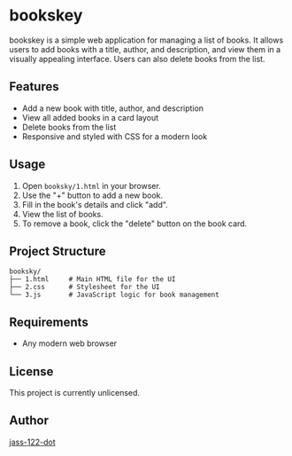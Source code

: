 # bookskey

bookskey is a simple web application for managing a list of books. It allows users to add books with a title, author, and description, and view them in a visually appealing interface. Users can also delete books from the list.

## Features

- Add a new book with title, author, and description
- View all added books in a card layout
- Delete books from the list
- Responsive and styled with CSS for a modern look

## Usage

1. Open `booksky/1.html` in your browser.
2. Use the "+" button to add a new book.
3. Fill in the book's details and click "add".
4. View the list of books.
5. To remove a book, click the "delete" button on the book card.

## Project Structure

```
booksky/
├── 1.html     # Main HTML file for the UI
├── 2.css      # Stylesheet for the UI
└── 3.js       # JavaScript logic for book management
```

## Requirements

- Any modern web browser

## License

This project is currently unlicensed.

## Author

[jass-122-dot](https://github.com/jass-122-dot)
